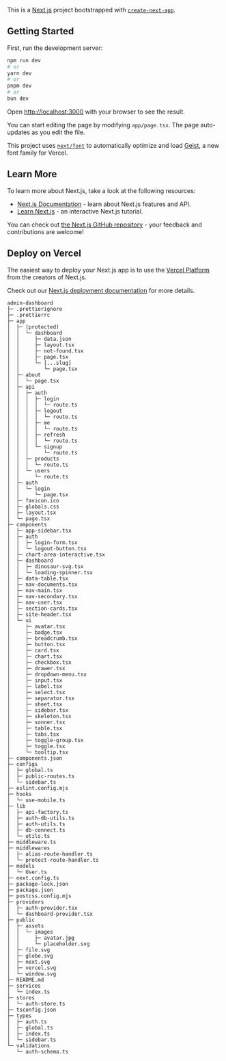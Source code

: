 This is a [Next.js](https://nextjs.org) project bootstrapped with [`create-next-app`](https://nextjs.org/docs/app/api-reference/cli/create-next-app).

## Getting Started

First, run the development server:

```bash
npm run dev
# or
yarn dev
# or
pnpm dev
# or
bun dev
```

Open [http://localhost:3000](http://localhost:3000) with your browser to see the result.

You can start editing the page by modifying `app/page.tsx`. The page auto-updates as you edit the file.

This project uses [`next/font`](https://nextjs.org/docs/app/building-your-application/optimizing/fonts) to automatically optimize and load [Geist](https://vercel.com/font), a new font family for Vercel.

## Learn More

To learn more about Next.js, take a look at the following resources:

- [Next.js Documentation](https://nextjs.org/docs) - learn about Next.js features and API.
- [Learn Next.js](https://nextjs.org/learn) - an interactive Next.js tutorial.

You can check out [the Next.js GitHub repository](https://github.com/vercel/next.js) - your feedback and contributions are welcome!

## Deploy on Vercel

The easiest way to deploy your Next.js app is to use the [Vercel Platform](https://vercel.com/new?utm_medium=default-template&filter=next.js&utm_source=create-next-app&utm_campaign=create-next-app-readme) from the creators of Next.js.

Check out our [Next.js deployment documentation](https://nextjs.org/docs/app/building-your-application/deploying) for more details.

```
admin-dashboard
├─ .prettierignore
├─ .prettierrc
├─ app
│  ├─ (protected)
│  │  └─ dashboard
│  │     ├─ data.json
│  │     ├─ layout.tsx
│  │     ├─ not-found.tsx
│  │     ├─ page.tsx
│  │     └─ [...slug]
│  │        └─ page.tsx
│  ├─ about
│  │  └─ page.tsx
│  ├─ api
│  │  ├─ auth
│  │  │  ├─ login
│  │  │  │  └─ route.ts
│  │  │  ├─ logout
│  │  │  │  └─ route.ts
│  │  │  ├─ me
│  │  │  │  └─ route.ts
│  │  │  ├─ refresh
│  │  │  │  └─ route.ts
│  │  │  └─ signup
│  │  │     └─ route.ts
│  │  ├─ products
│  │  │  └─ route.ts
│  │  └─ users
│  │     └─ route.ts
│  ├─ auth
│  │  └─ login
│  │     └─ page.tsx
│  ├─ favicon.ico
│  ├─ globals.css
│  ├─ layout.tsx
│  └─ page.tsx
├─ components
│  ├─ app-sidebar.tsx
│  ├─ auth
│  │  ├─ login-form.tsx
│  │  └─ logout-button.tsx
│  ├─ chart-area-interactive.tsx
│  ├─ dashboard
│  │  ├─ dinosaur-svg.tsx
│  │  └─ loading-spinner.tsx
│  ├─ data-table.tsx
│  ├─ nav-documents.tsx
│  ├─ nav-main.tsx
│  ├─ nav-secondary.tsx
│  ├─ nav-user.tsx
│  ├─ section-cards.tsx
│  ├─ site-header.tsx
│  └─ ui
│     ├─ avatar.tsx
│     ├─ badge.tsx
│     ├─ breadcrumb.tsx
│     ├─ button.tsx
│     ├─ card.tsx
│     ├─ chart.tsx
│     ├─ checkbox.tsx
│     ├─ drawer.tsx
│     ├─ dropdown-menu.tsx
│     ├─ input.tsx
│     ├─ label.tsx
│     ├─ select.tsx
│     ├─ separator.tsx
│     ├─ sheet.tsx
│     ├─ sidebar.tsx
│     ├─ skeleton.tsx
│     ├─ sonner.tsx
│     ├─ table.tsx
│     ├─ tabs.tsx
│     ├─ toggle-group.tsx
│     ├─ toggle.tsx
│     └─ tooltip.tsx
├─ components.json
├─ configs
│  ├─ global.ts
│  ├─ public-routes.ts
│  └─ sidebar.ts
├─ eslint.config.mjs
├─ hooks
│  └─ use-mobile.ts
├─ lib
│  ├─ api-factory.ts
│  ├─ auth-db-utils.ts
│  ├─ auth-utils.ts
│  ├─ db-connect.ts
│  └─ utils.ts
├─ middleware.ts
├─ middlewares
│  ├─ alias-route-handler.ts
│  └─ protect-route-handler.ts
├─ models
│  └─ User.ts
├─ next.config.ts
├─ package-lock.json
├─ package.json
├─ postcss.config.mjs
├─ providers
│  ├─ auth-provider.tsx
│  └─ dashboard-provider.tsx
├─ public
│  ├─ assets
│  │  └─ images
│  │     ├─ avatar.jpg
│  │     └─ placeholder.svg
│  ├─ file.svg
│  ├─ globe.svg
│  ├─ next.svg
│  ├─ vercel.svg
│  └─ window.svg
├─ README.md
├─ services
│  └─ index.ts
├─ stores
│  └─ auth-store.ts
├─ tsconfig.json
├─ types
│  ├─ auth.ts
│  ├─ global.ts
│  ├─ index.ts
│  └─ sidebar.ts
└─ validations
   └─ auth-schema.ts

```
